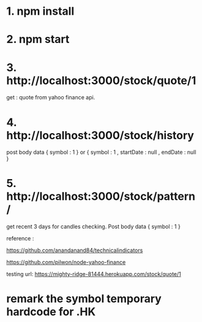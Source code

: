 # 1. npm install

# 2. npm start

# 3. http://localhost:3000/stock/quote/1
  get : quote from yahoo finance api.
  
# 4. http://localhost:3000/stock/history
  post body  data { symbol : 1 } 
  or { symbol : 1  , startDate : null , endDate : null }

# 5. http://localhost:3000/stock/pattern/
   get recent 3 days for candles checking.
  Post body data { symbol : 1 } 

reference : 

https://github.com/anandanand84/technicalindicators

https://github.com/pilwon/node-yahoo-finance

testing url: https://mighty-ridge-81444.herokuapp.com/stock/quote/1

# remark the symbol temporary hardcode for .HK 
